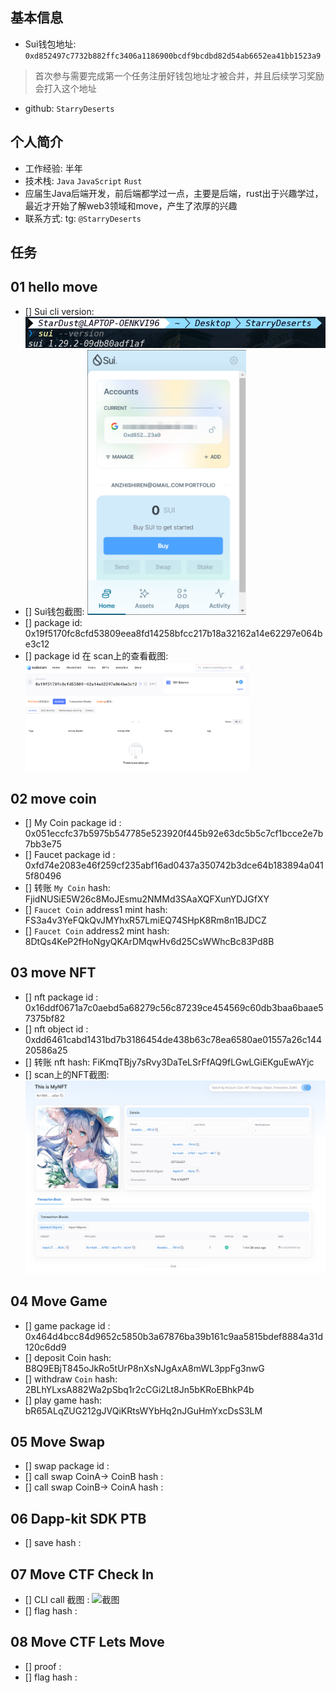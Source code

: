 ## 基本信息
- Sui钱包地址: `0xd852497c7732b882ffc3406a1186900bcdf9bcdbd82d54ab6652ea41bb1523a9`
> 首次参与需要完成第一个任务注册好钱包地址才被合并，并且后续学习奖励会打入这个地址
- github: `StarryDeserts`

## 个人简介
- 工作经验: 半年
- 技术栈: `Java` `JavaScript` `Rust`
- 应届生Java后端开发，前后端都学过一点，主要是后端，rust出于兴趣学过，最近才开始了解web3领域和move，产生了浓厚的兴趣
- 联系方式: tg: `@StarryDeserts` 

## 任务

##   01 hello move  
- [] Sui cli version:<img src="suiVersion.png" alt="suiVersion" style="zoom:67%;" />
- [] Sui钱包截图: <img src="suiWallet.png" alt="suiWallet" style="zoom:47%;" />
- [] package id: 0x19f5170fc8cfd53809eea8fd14258bfcc217b18a32162a14e62297e064be3c12
- [] package id 在 scan上的查看截图:<img src="scan.png" alt="scan" style="zoom:35%;" />

##   02 move coin
- [] My Coin package id : 0x051eccfc37b5975b547785e523920f445b92e63dc5b5c7cf1bcce2e7b7bb3e75
- [] Faucet package id : 0xfd74e2083e46f259cf235abf16ad0437a350742b3dce64b183894a0415f80496
- [] 转账 `My Coin` hash: FjidNUSiE5W26c8MoJEsmu2NMMd3SAaXQFXunYDJGfXY
- [] `Faucet Coin` address1 mint hash: FS3a4v3YeFQkQvJMYhxR57LmiEQ74SHpK8Rm8n1BJDCZ
- [] `Faucet Coin` address2 mint hash: 8DtQs4KeP2fHoNgyQKArDMqwHv6d25CsWWhcBc83Pd8B

##   03 move NFT
- [] nft package id : 0x16ddf0671a7c0aebd5a68279c56c87239ce454569c60db3baa6baae57375bf82
- [] nft object id : 0xdd6461cabd1431bd7b3186454de438b63c78ea6580ae01557a26c14420586a25
- [] 转账 nft  hash: FiKmqTBjy7sRvy3DaTeLSrFfAQ9fLGwLGiEKguEwAYjc
- [] scan上的NFT截图:![](myNFT.png)

##   04 Move Game
- [] game package id : 0x464d4bcc84d9652c5850b3a67876ba39b161c9aa5815bdef8884a31d120c6dd9
- [] deposit Coin hash: B8Q9EBjT845oJkRo5tUrP8nXsNJgAxA8mWL3ppFg3nwG
- [] withdraw `Coin` hash: 2BLhYLxsA882Wa2pSbq1r2cCGi2Lt8Jn5bKRoEBhkP4b
- [] play game hash: bR65ALqZUG212gJVQiKRtsWYbHq2nJGuHmYxcDsS3LM

##   05 Move Swap
- [] swap package id :
- [] call swap CoinA-> CoinB  hash :
- [] call swap CoinB-> CoinA  hash :

##   06 Dapp-kit SDK PTB
- [] save hash :

##   07 Move CTF Check In
- [] CLI call 截图 : ![截图](./images/你的图片地址)
- [] flag hash :

##   08 Move CTF Lets Move
- [] proof : 
- [] flag hash :
